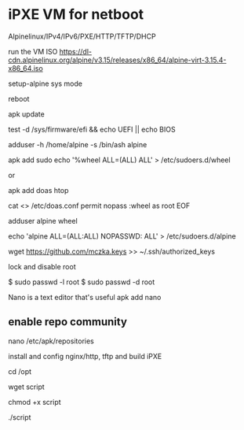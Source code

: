 # iPXE VM for netboot
Alpinelinux/IPv4/IPv6/PXE/HTTP/TFTP/DHCP

run the VM ISO https://dl-cdn.alpinelinux.org/alpine/v3.15/releases/x86_64/alpine-virt-3.15.4-x86_64.iso

setup-alpine sys mode

reboot

apk update

test -d /sys/firmware/efi && echo UEFI || echo BIOS

adduser -h /home/alpine -s /bin/ash alpine

apk add sudo 
echo '%wheel ALL=(ALL) ALL' > /etc/sudoers.d/wheel

or

apk add doas htop

cat <<EOF >> /etc/doas.conf
permit nopass :wheel as root
EOF

adduser alpine wheel

echo 'alpine ALL=(ALL:ALL) NOPASSWD: ALL' > /etc/sudoers.d/alpine

wget https://github.com/mczka.keys >> ~/.ssh/authorized_keys

lock and disable root

$ sudo passwd -l root
$ sudo passwd -d root

Nano is a text editor that's useful
apk add nano
## enable repo community
nano /etc/apk/repositories

install and config nginx/http, tftp and build iPXE

cd /opt

wget script

chmod +x script

./script
